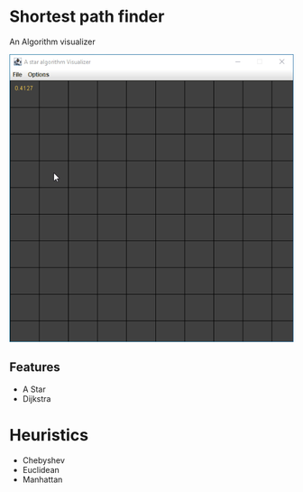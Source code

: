# Shortest path finder

An Algorithm visualizer


![Gif demo](./docs/shortest-path-finder.gif)

## Features

* A Star
* Dijkstra

# Heuristics

* Chebyshev
* Euclidean
* Manhattan